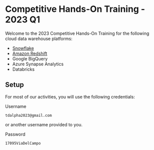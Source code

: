 # Competitive Hands-On Training - 2023 Q1

Welcome to the 2023 Competitive Hands-On Training for the following cloud data warehouse platforms:

- [Snowflake](snowflake.md)
- [Amazon Redshift](redshift.md)
- Google BigQuery
- Azure Synapse Analytics
- Databricks

## Setup

For most of our activities, you will use the following credentials:

Username
```
tdalpha2023@gmail.com
```
or another username provided to you.

Password
```
17095ViaDelCampo
```
